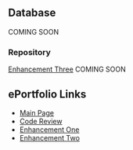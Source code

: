 ## Database
COMING SOON

### Repository
[Enhancement Three](https://github.com/GregMacDev/CS-499-Software-Engineering/tree/main) COMING SOON

## ePortfolio Links
- [Main Page](https://GregMacDev.github.io/index.html)
- [Code Review](https://gregmacdev.github.io/enhancement%20plan%20code%20review.html)
- [Enhancement One](https://gregmacdev.github.io/enhancementOne.html)
- [Enhancement Two](https://gregmacdev.github.io/enhancementTwo.html)
